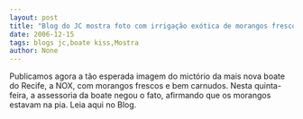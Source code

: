 ```yaml
---
layout: post
title: "Blog do JC mostra foto com irrigação exótica de morangos frescos em banheiros da boate NOX"
date: 2006-12-15
tags: blogs jc,boate kiss,Mostra
author: None
---
```

Publicamos agora a tão esperada imagem do mictório da mais nova boate do Recife, a&nbsp;NOX, com morangos frescos e bem carnudos. 
Nesta quinta-feira, a assessoria da boate&nbsp;negou o fato, afirmando que os morangos estavam na pia. Leia aqui no Blog.  